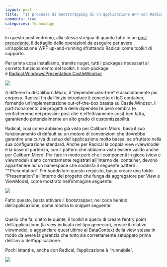 ```yaml
---
layout: post
title:  "Il processo di bootstrapping di un'applicazione WPF con Radical"
comments: true
categories: Technology
---
```



In questo post vedremo, alla stessa stregua di quanto fatto in un [post precedente](http://blog.codiceplastico.com/melkio/index.php/2012/11/16/il-processo-di-bootstrapping-di-unapplicazione-wpf-con-caliburn-micro), il dettaglio delle operazioni da eseguire per avere un&#8217;applicazione WPF up-and-running sfruttando Radical come toolkit di supporto.

Per prima cosa installiamo, tramite nuget, tutti i packages necessari al corretto funzionamento del toolkit. Il root-package è [Radical.Windows.Presentation.CastleWindsor](https://www.nuget.org/packages/Radical.Windows.Presentation.CastleWindsor)

![](http://melkio.codiceplastico.com/images/uploads/2012/11/Nuget1.png)

A differenza di Caliburn.Micro, il &#8220;dependencies-tree&#8221; è assolutamente più corposo. Radical fin dall&#8217;inizio introduce il concetto di IoC container, fornendo un&#8217;implementazione out-of-the-box basata su Castle.Windsor. Il partizionamento dei progetti e delle dipendenze però sembra (e verificheremo nei prossimi post che è effettivamente così) ben fatta, garantendo potenzialmente un alto grado di customizzabilità.

Radical, così come abbiamo già visto per Caliburn.Micro, basa il suo funzionamento di default su un motore di convenzioni che dovrebbe garantire una curva di setup dell&#8217;applicazione molto bassa, se sfruttato nella sua configurazione standard. Anche per Radical la coppia view+viewmodel è la base di partenza, con il pattern che abbiamo visto essere valido anche per Caliburn.Micro. Per fare in modo però che i componenti in gioco (view e viewmodel) siano correttamente registrati all&#8217;interno del container, devono appartenere ad un namespace che soddisfa il seguente pattern : &#8220;*.Presentation&#8221;.
Per soddisfare questo requisito, basta creare una folder &#8220;Presentation&#8221; all&#8217;interno del progetto che funga da aggregatore per View e ViewModel, come mostrato nell&#8217;immagine seguente:

![](http://melkio.codiceplastico.com/images/uploads/2012/11/Solution1.png)

Fatto questo, basta attivare il bootstrapper, nel code behind dell&#8217;applicazione, come mostra lo snippet seguente:

```

```

Quello che fa, dietro le quinte, il toolkit è quello di creare l&#8217;entry point dell&#8217;applicazione (la view indicata nel tipo generico), creare il relativo viewmodel, e agganciare quest&#8217;ultimo al DataContext della view stessa in modo da avere la garanzia che tutto sia correttamente setuppato prima dell&#8217;avvio dell&#8217;applicazione.

Pochi istanti e, anche con Radical, l&#8217;applicazione è &#8220;runnabile&#8221;.

![](http://melkio.codiceplastico.com/images/uploads/2012/11/ShellView1.png)

